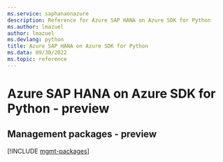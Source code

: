 ```yaml
---
ms.service: saphanaonazure
description: Reference for Azure SAP HANA on Azure SDK for Python
ms.author: lmazuel
author: lmazuel
ms.devlang: python
title: Azure SAP HANA on Azure SDK for Python
ms.data: 09/30/2022
ms.topic: reference
---
```

# Azure SAP HANA on Azure SDK for Python - preview

## Management packages - preview
[!INCLUDE [mgmt-packages](sap-hana-on-azure-mgmt-index.md)]
